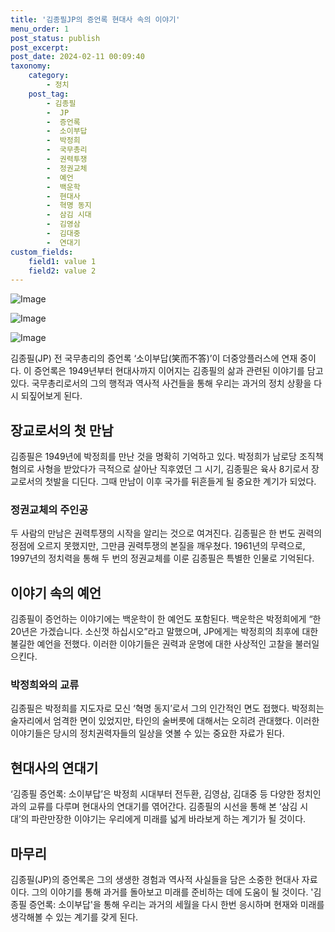 ```yaml
---
title: '김종필JP의 증언록 현대사 속의 이야기'
menu_order: 1
post_status: publish
post_excerpt: 
post_date: 2024-02-11 00:09:40
taxonomy:
    category:
        - 정치
    post_tag:
        - 김종필
        -  JP
        -  증언록
        -  소이부답
        -  박정희
        -  국무총리
        -  권력투쟁
        -  정권교체
        -  예언
        -  백운학
        -  현대사
        -  혁명 동지
        -  삼김 시대
        -  김영삼
        -  김대중
        -  연대기
custom_fields:
    field1: value 1
    field2: value 2
---
```


![Image](https://imgnews.pstatic.net/image/025/2024/02/10/0003340718_001_20240210202401068.jpg?type=w647)

![Image](https://imgnews.pstatic.net/image/025/2024/02/10/0003340718_002_20240210202401109.jpg?type=w647)

![Image](https://imgnews.pstatic.net/image/025/2024/02/10/0003340718_003_20240210202401169.jpg?type=w647)

김종필(JP) 전 국무총리의 증언록 ‘소이부답(笑而不答)’이 더중앙플러스에 연재 중이다. 이 증언록은 1949년부터 현대사까지 이어지는 김종필의 삶과 관련된 이야기를 담고 있다. 국무총리로서의 그의 행적과 역사적 사건들을 통해 우리는 과거의 정치 상황을 다시 되짚어보게 된다.
## 장교로서의 첫 만남
김종필은 1949년에 박정희를 만난 것을 명확히 기억하고 있다. 박정희가 남로당 조직책 혐의로 사형을 받았다가 극적으로 살아난 직후였던 그 시기, 김종필은 육사 8기로서 장교로서의 첫발을 디딘다. 그때 만남이 이후 국가를 뒤흔들게 될 중요한 계기가 되었다.
### 정권교체의 주인공
두 사람의 만남은 권력투쟁의 시작을 알리는 것으로 여겨진다. 김종필은 한 번도 권력의 정점에 오르지 못했지만, 그만큼 권력투쟁의 본질을 깨우쳤다. 1961년의 무력으로, 1997년의 정치력을 통해 두 번의 정권교체를 이룬 김종필은 특별한 인물로 기억된다.
## 이야기 속의 예언
김종필이 증언하는 이야기에는 백운학이 한 예언도 포함된다. 백운학은 박정희에게 “한 20년은 가겠습니다. 소신껏 하십시오”라고 말했으며, JP에게는 박정희의 최후에 대한 불길한 예언을 전했다. 이러한 이야기들은 권력과 운명에 대한 사상적인 고찰을 불러일으킨다.
### 박정희와의 교류
김종필은 박정희를 지도자로 모신 ‘혁명 동지’로서 그의 인간적인 면도 접했다. 박정희는 술자리에서 엄격한 면이 있었지만, 타인의 술버릇에 대해서는 오히려 관대했다. 이러한 이야기들은 당시의 정치권력자들의 일상을 엿볼 수 있는 중요한 자료가 된다.
## 현대사의 연대기
‘김종필 증언록: 소이부답’은 박정희 시대부터 전두환, 김영삼, 김대중 등 다양한 정치인과의 교류를 다루며 현대사의 연대기를 엮어간다. 김종필의 시선을 통해 본 ‘삼김 시대’의 파란만장한 이야기는 우리에게 미래를 넓게 바라보게 하는 계기가 될 것이다.
## 마무리
김종필(JP)의 증언록은 그의 생생한 경험과 역사적 사실들을 담은 소중한 현대사 자료이다. 그의 이야기를 통해 과거를 돌아보고 미래를 준비하는 데에 도움이 될 것이다. '김종필 증언록: 소이부답'을 통해 우리는 과거의 세월을 다시 한번 응시하며 현재와 미래를 생각해볼 수 있는 계기를 갖게 된다.
